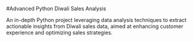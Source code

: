 #Advanced Python Diwali Sales Analysis

An in-depth Python project leveraging data analysis techniques to extract actionable insights from Diwali sales data, aimed at enhancing customer experience and optimizing sales strategies.


